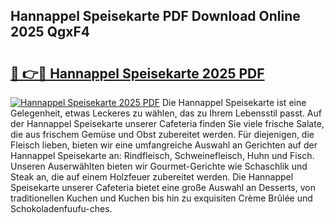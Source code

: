 ## Hannappel Speisekarte PDF Download Online 2025 QgxF4

# <h2><a href="http://gc7z3u.nevu.top/?p=Hannappel+Speisekarte">🔗 👉🔴 Hannappel Speisekarte 2025 PDF</a></h2>

[![Hannappel Speisekarte 2025 PDF](https://i.imgur.com/dBaPXMq.png)](http://gc7z3u.nevu.top/?p=Hannappel+Speisekarte)
Die Hannappel Speisekarte ist eine Gelegenheit, etwas Leckeres zu wählen, das zu Ihrem Lebensstil passt. Auf der Hannappel Speisekarte unserer Cafeteria finden Sie viele frische Salate, die aus frischem Gemüse und Obst zubereitet werden. Für diejenigen, die Fleisch lieben, bieten wir eine umfangreiche Auswahl an Gerichten auf der Hannappel Speisekarte an: Rindfleisch, Schweinefleisch, Huhn und Fisch. Unseren Auserwählten bieten wir Gourmet-Gerichte wie Schaschlik und Steak an, die auf einem Holzfeuer zubereitet werden. Die Hannappel Speisekarte unserer Cafeteria bietet eine große Auswahl an Desserts, von traditionellen Kuchen und Kuchen bis hin zu exquisiten Crème Brûlée und Schokoladenfuufu-ches.
